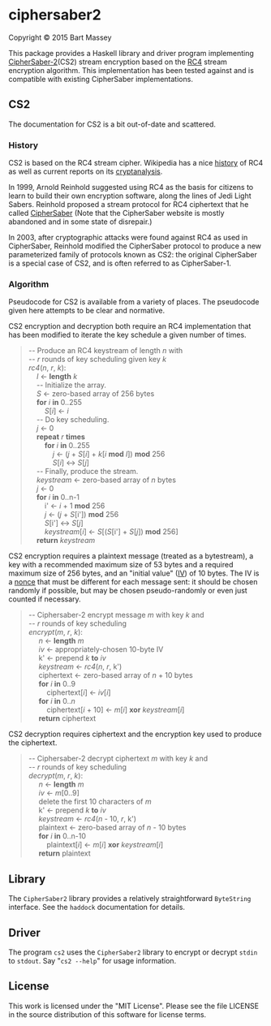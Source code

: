 # ciphersaber2
Copyright © 2015 Bart Massey

This package provides a Haskell library and driver program
implementing [CipherSaber-2](http://ciphersaber.gurus.org/)(CS2)
stream encryption based on the
[RC4](http://en.wikipedia.org/wiki/RC4) stream encryption
algorithm. This implementation has been tested against and
is compatible with existing CipherSaber implementations.

## CS2

The documentation for CS2 is a bit out-of-date and
scattered.

### History

CS2 is based on the RC4 stream cipher.  Wikipedia
has a nice
[history](http://en.wikipedia.org/wiki/RC4#History) of RC4
as well as current reports on its
[cryptanalysis](http://en.wikipedia.org/wiki/RC4#Security).

In 1999, Arnold Reinhold suggested using RC4 as the basis
for citizens to learn to build their own encryption
software, along the lines of Jedi Light Sabers. Reinhold
proposed a stream protocol for RC4 ciphertext that he called
[CipherSaber](http://ciphersaber.gurs.org) (Note that the CipherSaber
website is mostly abandoned and in some state of disrepair.)

In 2003, after cryptographic attacks were found against RC4
as used in CipherSaber, Reinhold modified the CipherSaber
protocol to produce a new parameterized family of protocols
known as CS2: the original CipherSaber is a
special case of CS2, and is often referred to as
CipherSaber-1.

### Algorithm

Pseudocode for CS2 is available from a variety of
places. The pseudocode given here attempts to be clear and
normative.

CS2 encryption and decryption both require an RC4
implementation that has been modified to iterate the key
schedule a given number of times.

<!-- This pseudocode translated from rc4.pseu by pseuf -->

>   
> --&nbsp;Produce an RC4 keystream of length&nbsp;*n*&nbsp;with  
> --&nbsp;*r*&nbsp;rounds of key scheduling given key&nbsp;*k*  
> *rc4*(*n*,&nbsp;*r*,&nbsp;*k*):  
> &nbsp;&nbsp;&nbsp;&nbsp;*l*&nbsp;&#8592;&nbsp;**length**&nbsp;*k*  
> &nbsp;&nbsp;&nbsp;&nbsp;--&nbsp;Initialize&nbsp;the&nbsp;array.  
> &nbsp;&nbsp;&nbsp;&nbsp;*S*&nbsp;&#8592;&nbsp;zero-based array of 256 bytes  
> &nbsp;&nbsp;&nbsp;&nbsp;**for**&nbsp;*i*&nbsp;**in**&nbsp;0..255  
> &nbsp;&nbsp;&nbsp;&nbsp;&nbsp;&nbsp;&nbsp;&nbsp;*S*[*i*]&nbsp;&#8592;&nbsp;*i*  
> &nbsp;&nbsp;&nbsp;&nbsp;--&nbsp;Do&nbsp;key&nbsp;scheduling.  
> &nbsp;&nbsp;&nbsp;&nbsp;*j*&nbsp;&#8592;&nbsp;0  
> &nbsp;&nbsp;&nbsp;&nbsp;**repeat**&nbsp;*r*&nbsp;**times**  
> &nbsp;&nbsp;&nbsp;&nbsp;&nbsp;&nbsp;&nbsp;&nbsp;**for**&nbsp;*i*&nbsp;**in**&nbsp;0..255  
> &nbsp;&nbsp;&nbsp;&nbsp;&nbsp;&nbsp;&nbsp;&nbsp;&nbsp;&nbsp;&nbsp;&nbsp;*j*&nbsp;&#8592;&nbsp;(*j*&nbsp;+&nbsp;*S*[*i*]&nbsp;+&nbsp;*k*[*i*&nbsp;**mod**&nbsp;*l*])&nbsp;**mod**&nbsp;256  
> &nbsp;&nbsp;&nbsp;&nbsp;&nbsp;&nbsp;&nbsp;&nbsp;&nbsp;&nbsp;&nbsp;&nbsp;*S*[*i*]&nbsp;<->&nbsp;*S*[*j*]  
> &nbsp;&nbsp;&nbsp;&nbsp;--&nbsp;Finally,&nbsp;produce&nbsp;the&nbsp;stream.  
> &nbsp;&nbsp;&nbsp;&nbsp;*keystream*&nbsp;&#8592;&nbsp;zero-based array of&nbsp;*n*&nbsp;bytes  
> &nbsp;&nbsp;&nbsp;&nbsp;*j*&nbsp;&#8592;&nbsp;0  
> &nbsp;&nbsp;&nbsp;&nbsp;**for**&nbsp;*i*&nbsp;**in**&nbsp;0..n-1  
> &nbsp;&nbsp;&nbsp;&nbsp;&nbsp;&nbsp;&nbsp;&nbsp;i'&nbsp;&#8592;&nbsp;*i* + 1&nbsp;**mod**&nbsp;256  
> &nbsp;&nbsp;&nbsp;&nbsp;&nbsp;&nbsp;&nbsp;&nbsp;*j*&nbsp;&#8592;&nbsp;(*j*&nbsp;+&nbsp;*S*[i'])&nbsp;**mod**&nbsp;256  
> &nbsp;&nbsp;&nbsp;&nbsp;&nbsp;&nbsp;&nbsp;&nbsp;*S*[i']&nbsp;<->&nbsp;*S*[*j*]  
> &nbsp;&nbsp;&nbsp;&nbsp;&nbsp;&nbsp;&nbsp;&nbsp;*keystream*[*i*]&nbsp;&#8592;&nbsp;*S*[(*S*[i']&nbsp;+&nbsp;*S*[*j*])&nbsp;**mod**&nbsp;256]  
> &nbsp;&nbsp;&nbsp;&nbsp;**return**&nbsp;*keystream*  

<!-- End of pseuf translation of rc4.pseu -->

CS2 encryption requires a plaintext message (treated as a
bytestream), a key with a recommended maximum size of 53
bytes and a required maximum size of 256 bytes, and an
"initial value"
([IV](http://en.wikipedia.org/wiki/Initialization_vector))
of 10 bytes. The IV is a
[nonce](http://en.wikipedia.org/wiki/Cryptographic_nonce)
that must be different for each message sent: it should be
chosen randomly if possible, but may be chosen
pseudo-randomly or even just counted if necessary.

<!-- This pseudocode translated from encrypt.pseu by pseuf -->

>   
> --&nbsp;Ciphersaber-2 encrypt message&nbsp;*m*&nbsp;with key&nbsp;*k*&nbsp;and  
> --&nbsp;*r*&nbsp;rounds of key scheduling  
> *encrypt*(*m*,&nbsp;*r*,&nbsp;*k*):  
> &nbsp;&nbsp;&nbsp;&nbsp;&nbsp;*n*&nbsp;&#8592;&nbsp;**length**&nbsp;*m*  
> &nbsp;&nbsp;&nbsp;&nbsp;&nbsp;*iv*&nbsp;&#8592;&nbsp;appropriately-chosen 10-byte IV  
> &nbsp;&nbsp;&nbsp;&nbsp;&nbsp;k'&nbsp;&#8592;&nbsp;prepend&nbsp;*k*&nbsp;**to**&nbsp;*iv*  
> &nbsp;&nbsp;&nbsp;&nbsp;&nbsp;*keystream*&nbsp;&#8592;&nbsp;*rc4*(*n*,&nbsp;*r*,&nbsp;k')  
> &nbsp;&nbsp;&nbsp;&nbsp;&nbsp;ciphertext&nbsp;&#8592;&nbsp;zero-based array of&nbsp;*n*&nbsp;+&nbsp;10&nbsp;bytes  
> &nbsp;&nbsp;&nbsp;&nbsp;&nbsp;**for**&nbsp;*i*&nbsp;**in**&nbsp;0..9  
> &nbsp;&nbsp;&nbsp;&nbsp;&nbsp;&nbsp;&nbsp;&nbsp;&nbsp;ciphertext[*i*]&nbsp;&#8592;&nbsp;*iv*[*i*]  
> &nbsp;&nbsp;&nbsp;&nbsp;&nbsp;**for**&nbsp;*i*&nbsp;**in**&nbsp;0..*n*  
> &nbsp;&nbsp;&nbsp;&nbsp;&nbsp;&nbsp;&nbsp;&nbsp;&nbsp;ciphertext[*i*&nbsp;+&nbsp;10]&nbsp;&#8592;&nbsp;*m*[*i*]&nbsp;**xor**&nbsp;*keystream*[*i*]  
> &nbsp;&nbsp;&nbsp;&nbsp;&nbsp;**return**&nbsp;ciphertext  

<!-- End of pseuf translation of encrypt.pseu -->

CS2 decryption requires ciphertext and the encryption key
used to produce the ciphertext.

<!-- This pseudocode translated from decrypt.pseu by pseuf -->

>   
> --&nbsp;Ciphersaber-2 decrypt ciphertext&nbsp;*m*&nbsp;with key&nbsp;*k*&nbsp;and  
> --&nbsp;*r*&nbsp;rounds of key scheduling  
> *decrypt*(*m*,&nbsp;*r*,&nbsp;*k*):  
> &nbsp;&nbsp;&nbsp;&nbsp;&nbsp;*n*&nbsp;&#8592;&nbsp;**length**&nbsp;*m*  
> &nbsp;&nbsp;&nbsp;&nbsp;&nbsp;*iv*&nbsp;&#8592;&nbsp;*m*[0..9]  
> &nbsp;&nbsp;&nbsp;&nbsp;&nbsp;delete the first 10 characters of&nbsp;*m*  
> &nbsp;&nbsp;&nbsp;&nbsp;&nbsp;k'&nbsp;&#8592;&nbsp;prepend&nbsp;*k*&nbsp;**to**&nbsp;*iv*  
> &nbsp;&nbsp;&nbsp;&nbsp;&nbsp;*keystream*&nbsp;&#8592;&nbsp;*rc4*(*n*&nbsp;-&nbsp;10,&nbsp;*r*,&nbsp;k')  
> &nbsp;&nbsp;&nbsp;&nbsp;&nbsp;plaintext&nbsp;&#8592;&nbsp;zero-based array of&nbsp;*n*&nbsp;-&nbsp;10&nbsp;bytes  
> &nbsp;&nbsp;&nbsp;&nbsp;&nbsp;**for**&nbsp;*i*&nbsp;**in**&nbsp;0..n-10  
> &nbsp;&nbsp;&nbsp;&nbsp;&nbsp;&nbsp;&nbsp;&nbsp;&nbsp;plaintext[*i*]&nbsp;&#8592;&nbsp;*m*[*i*]&nbsp;**xor**&nbsp;*keystream*[*i*]  
> &nbsp;&nbsp;&nbsp;&nbsp;&nbsp;**return**&nbsp;plaintext  

<!-- End of pseuf translation of decrypt.pseu -->

## Library

The `CipherSaber2` library provides a relatively straightforward
`ByteString` interface. See the `haddock` documentation
for details.

## Driver

The program `cs2` uses the `CipherSaber2` library to encrypt
or decrypt `stdin` to `stdout`. Say "`cs2 --help`" for usage
information.

## License

This work is licensed under the "MIT License".  Please
see the file LICENSE in the source distribution of this
software for license terms.

